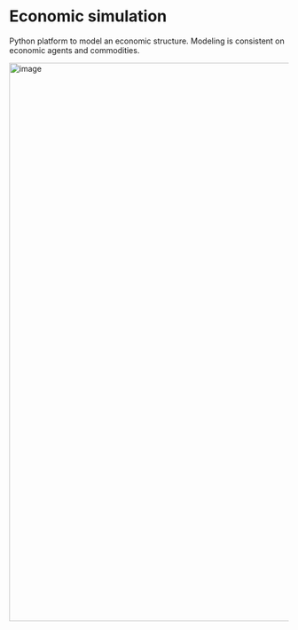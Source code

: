 # Economic simulation

Python platform to model an economic structure. Modeling is consistent on economic agents and commodities.

<img width="1007" alt="image" src="https://github.com/pietroid/economic-simulation/assets/22605271/b7b3298a-03db-48da-bb70-dec0c00b1760">
